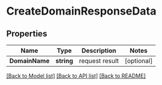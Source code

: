 # CreateDomainResponseData

## Properties

Name | Type | Description | Notes
------------ | ------------- | ------------- | -------------
**DomainName** | **string** | request result | [optional] 

[[Back to Model list]](../README.md#documentation-for-models) [[Back to API list]](../README.md#documentation-for-api-endpoints) [[Back to README]](../README.md)


